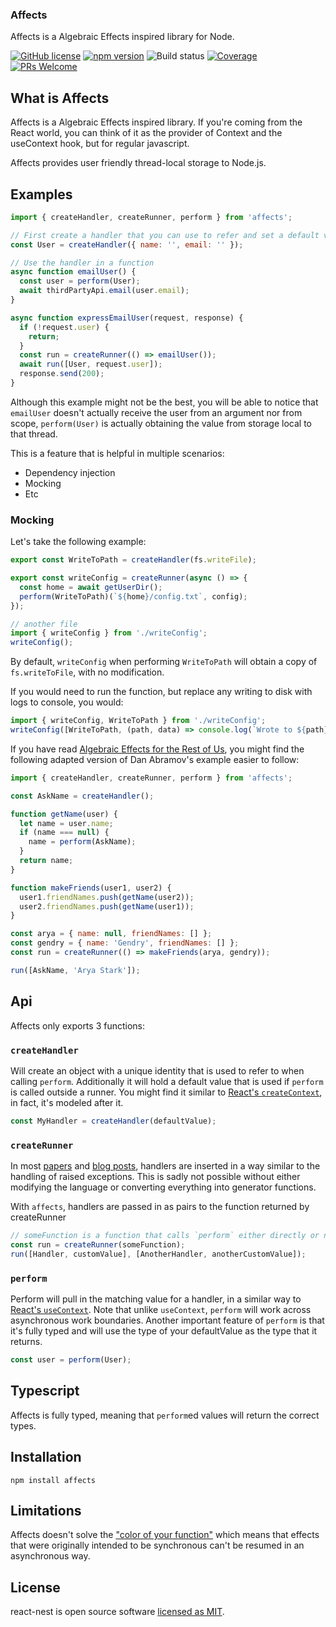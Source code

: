 ### Affects

Affects is a Algebraic Effects inspired library for Node.

[![GitHub license](https://img.shields.io/badge/license-MIT-blue.svg)](https://github.com/reaktivo/affects/blob/master/LICENSE)
[![npm version](https://img.shields.io/npm/v/affects.svg?style=flat)](https://www.npmjs.com/package/affects)
![Build status](https://github.com/reaktivo/affects/actions/workflows/main.yml/badge.svg)
[![Coverage](https://img.shields.io/codecov/c/github/reaktivo/affects.svg)](https://codecov.io/gh/reaktivo/affects)
[![PRs Welcome](https://img.shields.io/badge/PRs-welcome-brightgreen.svg)](https://github.com/reaktivo/affects/compare)

## What is Affects

Affects is a Algebraic Effects inspired library. If you're coming from the React world, you can think of it as the provider of Context and the useContext hook, but for regular javascript.

Affects provides user friendly thread-local storage to Node.js.

## Examples

```js
import { createHandler, createRunner, perform } from 'affects';

// First create a handler that you can use to refer and set a default value
const User = createHandler({ name: '', email: '' });

// Use the handler in a function
async function emailUser() {
  const user = perform(User);
  await thirdPartyApi.email(user.email);
}

async function expressEmailUser(request, response) {
  if (!request.user) {
    return;
  }
  const run = createRunner(() => emailUser());
  await run([User, request.user]);
  response.send(200);
}
```

Although this example might not be the best, you will be able to notice that `emailUser` doesn't actually receive the user from an argument nor from scope, `perform(User)` is actually obtaining the value from storage local to that thread.

This is a feature that is helpful in multiple scenarios:
- Dependency injection
- Mocking
- Etc

### Mocking

Let's take the following example:

```js
export const WriteToPath = createHandler(fs.writeFile);

export const writeConfig = createRunner(async () => {
  const home = await getUserDir();
  perform(WriteToPath)(`${home}/config.txt`, config);
});

// another file
import { writeConfig } from './writeConfig';
writeConfig();
```

By default, `writeConfig` when performing `WriteToPath` will obtain a copy of `fs.writeToFile`, with no modification.

If you would need to run the function, but replace any writing to disk with logs to console, you would:

```js
import { writeConfig, WriteToPath } from './writeConfig';
writeConfig([WriteToPath, (path, data) => console.log(`Wrote to ${path}`)]);
```

If you have read [Algebraic Effects for the Rest of Us](https://overreacted.io/algebraic-effects-for-the-rest-of-us/), you might find the following adapted version of Dan Abramov's example easier to follow:

```js
import { createHandler, createRunner, perform } from 'affects';

const AskName = createHandler();

function getName(user) {
  let name = user.name;
  if (name === null) {
  	name = perform(AskName);
  }
  return name;
}

function makeFriends(user1, user2) {
  user1.friendNames.push(getName(user2));
  user2.friendNames.push(getName(user1));
}

const arya = { name: null, friendNames: [] };
const gendry = { name: 'Gendry', friendNames: [] };
const run = createRunner(() => makeFriends(arya, gendry));

run([AskName, 'Arya Stark']);
```

## Api

Affects only exports 3 functions:

### `createHandler`

Will create an object with a unique identity that is used to refer to when calling `perform`. Additionally it will hold a default value that is used if `perform` is called outside a runner.
You might find it similar to [React's `createContext`](https://reactjs.org/docs/context.html#reactcreatecontext), in fact, it's modeled after it.

```js
const MyHandler = createHandler(defaultValue);
```

### `createRunner`

In most [papers](https://www.microsoft.com/en-us/research/wp-content/uploads/2016/08/algeff-tr-2016-v2.pdf) and [blog posts](https://overreacted.io/algebraic-effects-for-the-rest-of-us/), handlers are inserted in a way similar to the handling of raised exceptions. This is sadly not possible without either modifying the language or converting everything into generator functions.

With `affects`, handlers are passed in as pairs to the function returned by createRunner

```js
// someFunction is a function that calls `perform` either directly or not, synchronously or not.
const run = createRunner(someFunction);
run([Handler, customValue], [AnotherHandler, anotherCustomValue]);
```

### `perform`

Perform will pull in the matching value for a handler, in a similar way to [React's `useContext`](https://reactjs.org/docs/hooks-reference.html#usecontext). Note that unlike `useContext`, `perform` will work across asynchronous work boundaries. Another important feature of `perform` is that it's fully typed and will use the type of your defaultValue as the type that it returns.

```js
const user = perform(User);
```

## Typescript

Affects is fully typed, meaning that `perform`ed values will return the correct types.

## Installation

`npm install affects`

## Limitations

Affects doesn't solve the ["color of your function"](https://journal.stuffwithstuff.com/2015/02/01/what-color-is-your-function/) which means that effects that were originally intended to be synchronous can't be resumed in an asynchronous way.

## License

react-nest is open source software [licensed as MIT](https://github.com/reaktivo/react-nest/blob/master/LICENSE).
